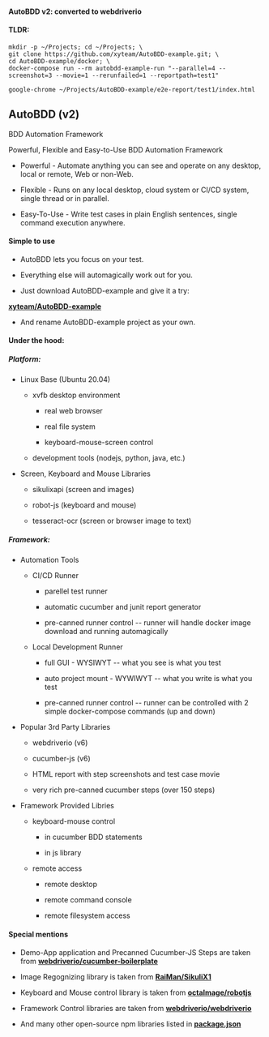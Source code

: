 #### AutoBDD v2: converted to webdriverio

#### TLDR:

```
mkdir -p ~/Projects; cd ~/Projects; \
git clone https://github.com/xyteam/AutoBDD-example.git; \
cd AutoBDD-example/docker; \
docker-compose run --rm autobdd-example-run "--parallel=4 --screenshot=3 --movie=1 --rerunfailed=1 --reportpath=test1"

google-chrome ~/Projects/AutoBDD-example/e2e-report/test1/index.html
```
## AutoBDD (v2)

  BDD Automation Framework

  Powerful, Flexible and Easy-to-Use BDD Automation Framework

  * Powerful - Automate anything you can see and operate on any desktop, local or remote, Web or non-Web.

  * Flexible - Runs on any local desktop, cloud system or CI/CD system, single thread or in parallel.

  * Easy-To-Use - Write test cases in plain English sentences, single command execution anywhere.

#### Simple to use

  * AutoBDD lets you focus on your test.
  
  * Everything else will automagically work out for you.

  * Just download AutoBDD-example and give it a try:

  **[xyteam/AutoBDD-example](https://github.com/xyteam/AutoBDD-example)**

  * And rename AutoBDD-example project as your own.

#### Under the hood:

##### Platform:

  * Linux Base (Ubuntu 20.04)
    
    * xvfb desktop environment
    
      *  real web browser
    
      *  real file system
    
      *  keyboard-mouse-screen control
    
    * development tools (nodejs, python, java, etc.)

  * Screen, Keyboard and Mouse Libraries
    
    * sikulixapi (screen and images)
    
    * robot-js (keyboard and mouse)
    
    * tesseract-ocr (screen or browser image to text)

##### Framework:

  * Automation Tools
    
    * CI/CD Runner
    
      * parellel test runner
    
      * automatic cucumber and junit report generator
    
      * pre-canned runner control -- runner will handle docker image download and running automagically
    
    * Local Development Runner
    
      * full GUI - WYSIWYT -- what you see is what you test
    
      * auto project mount - WYWIWYT -- what you write is what you test
    
      * pre-canned runner control -- runner can be controlled with 2 simple docker-compose commands (up and down)
  
  * Popular 3rd Party Libraries
  
    * webdriverio (v6)
  
    * cucumber-js (v6)
  
    * HTML report with step screenshots and test case movie
  
    * very rich pre-canned cucumber steps (over 150 steps)
  
  * Framework Provided Libries
  
    * keyboard-mouse control
  
      * in cucumber BDD statements
  
      * in js library
  
    * remote access
  
      * remote desktop
  
      * remote command console
  
      * remote filesystem access
    
#### Special mentions

  * Demo-App application and Precanned Cucumber-JS Steps are taken from **[webdriverio/cucumber-boilerplate](https://github.com/webdriverio/cucumber-boilerplate)**
  
  * Image Regognizing library is taken from **[RaiMan/SikuliX1](https://github.com/RaiMan/SikuliX1)**
  
  * Keyboard and Mouse control library is taken from **[octalmage/robotjs](https://github.com/octalmage/robotjs)**
  
  * Framework Control libraries are taken from **[webdriverio/webdriverio](https://github.com/webdriverio/webdriverio)** 
  
  * And many other open-source npm libraries listed in **[package.json](https://github.com/xyteam/AutoBDD/blob/master/package.json)**

